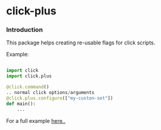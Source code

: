 # click-plus

### Introduction
This package helps creating re-usable flags for click scripts.

Example:
```python

import click
import click.plus

@click.command()
.. normal click options/arguments
@click.plus.configure(["my-custon-set"])
def main():
    ...
```

For a full example [here..](README.EXTENSION.MD)
